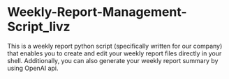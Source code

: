 # Weekly-Report-Management-Script_livz
This is a weekly report python script (specifically written for our company) that enables you to create and edit your weekly report files directly in your shell.
Additionally, you can also generate your weekly report summary by using OpenAI api.
